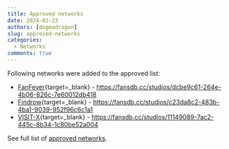 ```yaml
---
title: Approved networks
date: 2024-02-23
authors: [dogmadragon]
slug: approved-networks
categories:
  - Networks
comments: true
---
```


Following networks were added to the approved list:

- [FanFever](https://fanfever.com){target=_blank} - https://fansdb.cc/studios/dcbe9c61-264e-4b06-826c-7e60012db418
- [Findrow](https://findrow.com){target=_blank} - https://fansdb.cc/studios/c23da8c2-483b-4ba1-9039-952f96c6c1a1
- [VISIT-X](https://www.visit-x.net){target=_blank} - https://fansdb.cc/studios/11149089-7ac2-445c-8b34-1c80be52a004

See full list of [approved networks](/networks). 